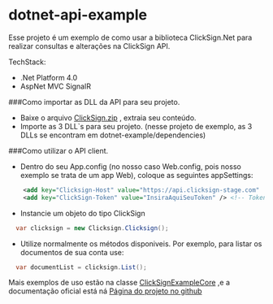 # dotnet-api-example

Esse projeto é um exemplo de como usar a biblioteca ClickSign.Net para realizar consultas e alterações na ClickSign API.

TechStack:
- .Net Platform 4.0
- AspNet MVC
SignalR 
    

###Como importar as DLL da API para seu projeto.

- Baixe o arquivo [ClickSign.zip](https://github.com/clicksign/dotnet-api-example/raw/master/dotnet-example/dependencies/ClickSign.zip) , extraia seu conteúdo. 
- Importe as 3 DLL`s para seu projeto. (nesse projeto de exemplo, as 3 DLLs se encontram em dotnet-example/dependencies)


###Como utilizar o API client.

- Dentro do seu App.config (no nosso caso Web.config, pois nosso exemplo se trata de um app Web), coloque as seguintes appSettings:

```xml
    <add key="Clicksign-Host" value="https://api.clicksign-stage.com"  /> <!-- ou qualquer outro ambiente que esteja usando (nesse caso, estamos usando o stage para testar). -->
    <add key="ClickSign-Token" value="InsiraAquiSeuToken" /> <!-- Token gerado pela ClickSign para cada conta -->
```

- Instancie um objeto do tipo ClickSign

```C#
  var clicksign = new Clicksign.Clicksign();
```

- Utilize normalmente os métodos disponiveis. Por exemplo, para listar os documentos de sua conta use:

```C#
  var documentList = clicksign.List();
```

Mais exemplos de uso estão na classe [ClickSignExampleCore](https://github.com/clicksign/dotnet-api-example/blob/master/dotnet-example.Core/ClickSignExampleCore.cs) ,e a documentação oficial está ná [Página do projeto no github](https://github.com/clicksign/clicksign-dotnet)


  
